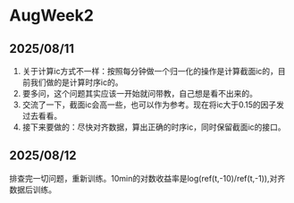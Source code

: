 # AugWeek2
## 2025/08/11
1. 关于计算ic方式不一样：按照每分钟做一个归一化的操作是计算截面ic的，目前我们做的是计算时序ic的。
2. 要多问，这个问题其实应该一开始就问带教，自己想是看不出来的。
3. 交流了一下，截面ic会高一些，也可以作为参考。现在将ic大于0.15的因子发过去看看。
4. 接下来要做的：尽快对齐数据，算出正确的时序ic，同时保留截面ic的接口。

## 2025/08/12
排查完一切问题，重新训练。10min的对数收益率是log(ref(t,-10)/ref(t,-1)),对齐数据后训练。
